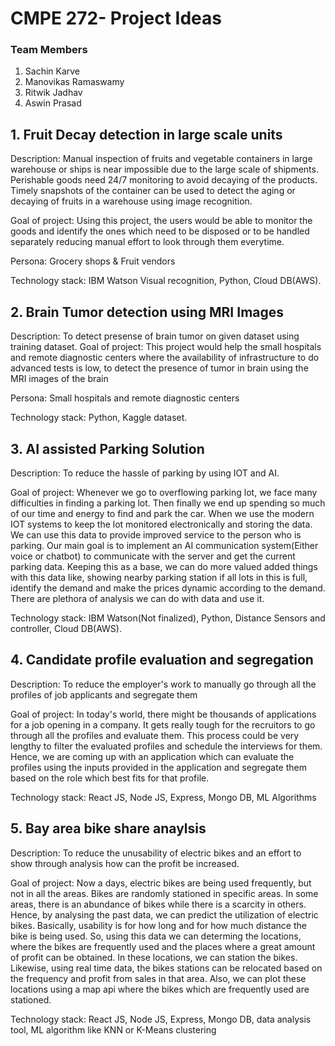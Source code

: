 # CMPE 272- Project Ideas

### Team Members
1. Sachin Karve
2. Manovikas Ramaswamy
3. Ritwik Jadhav
4. Aswin Prasad

## 1. Fruit Decay detection in large scale units
Description: Manual inspection of fruits and vegetable containers in large warehouse or ships is near impossible due to the large scale of shipments. Perishable goods need 24/7 monitoring to avoid decaying of the products. Timely snapshots of the container can be used to detect the aging or decaying of fruits in a warehouse using image recognition.

Goal of project: Using this project, the users would be able to monitor the goods and identify the ones which need to be disposed or to be handled separately reducing manual effort to look through them everytime.

Persona: Grocery shops & Fruit vendors

Technology stack: IBM Watson Visual recognition, Python, Cloud DB(AWS).


## 2. Brain Tumor detection using MRI Images
Description: To detect presense of brain tumor on given dataset using training dataset.
Goal of project: This project would help the small hospitals and remote diagnostic centers where the availability of infrastructure to do advanced tests is low, to detect the presence of tumor in brain using the MRI images of the brain

Persona: Small hospitals and remote diagnostic centers

Technology stack: Python, Kaggle dataset.


## 3. AI assisted Parking Solution
Description: To reduce the hassle of parking by using IOT and AI.

Goal of project: Whenever we go to overflowing parking lot, we face many difficulties in finding a parking lot. Then finally we end up spending so much of our time and energy to find and park the car. When we use the modern IOT systems to keep the lot monitored electronically and storing the data. We can use this data to provide improved service to the person who is parking. Our main goal is to implement an AI communication system(Either voice or chatbot) to communicate with the server and get the current parking data. Keeping this as a base, we can do more valued added things with this data like, showing nearby parking station if all lots in this is full, identify the demand and make the prices dynamic according to the demand. There are plethora of analysis we can do with data and use it.

Technology stack: IBM Watson(Not finalized), Python, Distance Sensors and controller, Cloud DB(AWS).


## 4. Candidate profile evaluation and segregation
Description: To reduce the employer's work to manually go through all the profiles of job applicants and segregate them

Goal of project: In today's world, there might be thousands of applications for a job opening in a company. It gets really tough for the recruitors to go through all the profiles and evaluate them. This process could be very lengthy to filter the evaluated profiles and schedule the interviews for them. Hence, we are coming up with an application which can evaluate the profiles using the inputs provided in the application and segregate them based on the role which best fits for that profile. 

Technology stack: React JS, Node JS, Express, Mongo DB, ML Algorithms


## 5. Bay area bike share anaylsis
Description: To reduce the unusability of electric bikes and an effort to show through analysis how can the profit be increased.

Goal of project: Now a days, electric bikes are being used frequently, but not in all the areas. Bikes are randomly stationed in specific areas. In some areas, there is an abundance of bikes while there is a scarcity in others. Hence, by analysing the past data, we can predict the utilization of electric bikes. Basically, usability is for how long and for how much distance the bike is being used. So, using this data we can determing the locations, where the bikes are frequently used and the places where a great amount of profit can be obtained. In these locations, we can station the bikes. Likewise, using real time data, the bikes stations can be relocated based on the frequency and profit from sales in that area. Also, we can plot these locations using a map api where the bikes which are frequently used are stationed.

Technology stack: React JS, Node JS, Express, Mongo DB, data analysis tool, ML algorithm like KNN or K-Means clustering
